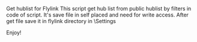 Get hublist for Flylink
This script get hub list from public hublist by filters in code of script. It's save file in self placed and need for write access. After get file save it in flylink directory in \Settings

Enjoy!
